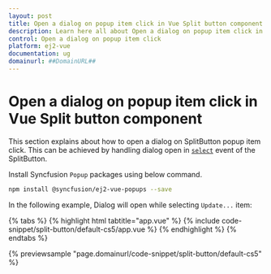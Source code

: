 ```yaml
---
layout: post
title: Open a dialog on popup item click in Vue Split button component | Syncfusion
description: Learn here all about Open a dialog on popup item click in Syncfusion Vue Split button component of Syncfusion Essential JS 2 and more.
control: Open a dialog on popup item click 
platform: ej2-vue
documentation: ug
domainurl: ##DomainURL##
---
```


# Open a dialog on popup item click in Vue Split button component

This section explains about how to open a dialog on SplitButton popup item click. This can be achieved by handling dialog open in [`select`](https://ej2.syncfusion.com/vue/documentation/api/split-button#select) event of the SplitButton.

Install Syncfusion `Popup` packages using below command.

```bash
npm install @syncfusion/ej2-vue-popups --save
```

In the following example, Dialog will open while selecting `Update...` item:

{% tabs %}
{% highlight html tabtitle="app.vue" %}
{% include code-snippet/split-button/default-cs5/app.vue %}
{% endhighlight %}
{% endtabs %}
        
{% previewsample "page.domainurl/code-snippet/split-button/default-cs5" %}